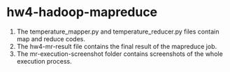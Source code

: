 # hw4-hadoop-mapreduce

1. The temperature_mapper.py and temperature_reducer.py files contain map and reduce codes.
2. The hw4-mr-result file contains the final result of the mapreduce job.
3. The mr-execution-screenshot folder contains screenshots of the whole execution process.